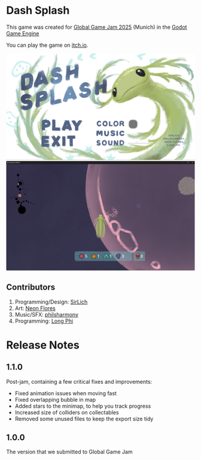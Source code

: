 # Dash Splash

This game was created for [Global Game Jam 2025](https://globalgamejam.org/games/2025/dash-splash-8) (Munich) in the [Godot Game Engine](https://godotengine.org/)

You can play the game on [itch.io](https://sirlich.itch.io/dash-splash).

![alt text](media/menu.png)
![alt text](media/game.png)

## Contributors

1. Programming/Design: [SirLich](https://sirlich.dev/)
2. Art: [Neon Flores](https://www.neonflores.com/)
3. Music/SFX: [philsharmony](https://github.com/PhilsHarmony)  
4. Programming: [Long Phi](https://github.com/MUCPhamPhiL)

# Release Notes

## 1.1.0

Post-jam, containing a few critical fixes and improvements:
 - Fixed animation issues when moving fast
 - Fixed overlapping bubble in map
 - Added stars to the minimap, to help you track progress
 - Increased size of colliders on collectables
 - Removed some unused files to keep the export size tidy
	
## 1.0.0

The version that we submitted to Global Game Jam
